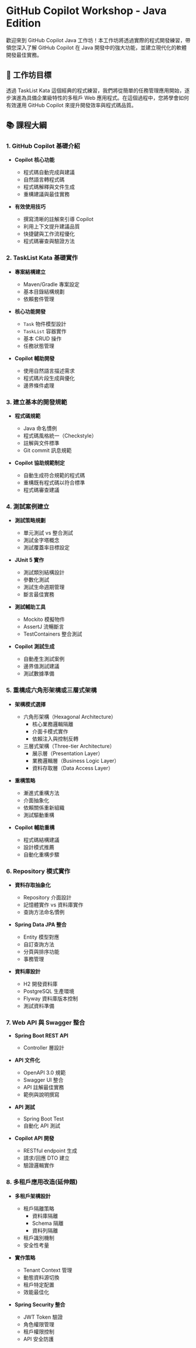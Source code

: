 # GitHub Copilot Workshop - Java Edition

歡迎來到 GitHub Copilot Java 工作坊！本工作坊將透過實際的程式開發練習，帶領您深入了解 GitHub Copilot 在 Java 開發中的強大功能，並建立現代化的軟體開發最佳實務。

## 🎯 工作坊目標

透過 TaskList Kata 這個經典的程式練習，我們將從簡單的任務管理應用開始，逐步演進為具備企業級特性的多租戶 Web 應用程式。在這個過程中，您將學會如何有效運用 GitHub Copilot 來提升開發效率與程式碼品質。

## 📚 課程大綱

### 1. GitHub Copilot 基礎介紹

- **Copilot 核心功能**
  - 程式碼自動完成與建議
  - 自然語言轉程式碼
  - 程式碼解釋與文件生成
  - 重構建議與最佳實務

- **有效使用技巧**
  - 撰寫清晰的註解來引導 Copilot
  - 利用上下文提升建議品質
  - 快捷鍵與工作流程優化
  - 程式碼審查與驗證方法

### 2. TaskList Kata 基礎實作

- **專案結構建立**
  - Maven/Gradle 專案設定
  - 基本目錄結構規劃
  - 依賴套件管理

- **核心功能開發**
  - `Task` 物件模型設計
  - `TaskList` 容器實作
  - 基本 CRUD 操作
  - 任務狀態管理

- **Copilot 輔助開發**
  - 使用自然語言描述需求
  - 程式碼片段生成與優化
  - 邊界條件處理

### 3. 建立基本的開發規範

- **程式碼規範**
  - Java 命名慣例
  - 程式碼風格統一（Checkstyle）
  - 註解與文件標準
  - Git commit 訊息規範

- **Copilot 協助規範制定**
  - 自動生成符合規範的程式碼
  - 重構既有程式碼以符合標準
  - 程式碼審查建議

### 4. 測試案例建立

- **測試策略規劃**
  - 單元測試 vs 整合測試
  - 測試金字塔概念
  - 測試覆蓋率目標設定

- **JUnit 5 實作**
  - 測試類別結構設計
  - 參數化測試
  - 測試生命週期管理
  - 斷言最佳實務

- **測試輔助工具**
  - Mockito 模擬物件
  - AssertJ 流暢斷言
  - TestContainers 整合測試

- **Copilot 測試生成**
  - 自動產生測試案例
  - 邊界值測試建議
  - 測試數據準備

### 5. 重構成六角形架構或三層式架構

- **架構模式選擇**
  - 六角形架構（Hexagonal Architecture）
    - 核心業務邏輯隔離
    - 介面卡模式實作
    - 依賴注入與控制反轉
  - 三層式架構（Three-tier Architecture）
    - 展示層（Presentation Layer）
    - 業務邏輯層（Business Logic Layer）
    - 資料存取層（Data Access Layer）

- **重構策略**
  - 漸進式重構方法
  - 介面抽象化
  - 依賴關係重新組織
  - 測試驅動重構

- **Copilot 輔助重構**
  - 程式碼結構建議
  - 設計模式推薦
  - 自動化重構步驟

### 6. Repository 模式實作

- **資料存取抽象化**
  - Repository 介面設計
  - 記憶體實作 vs 資料庫實作
  - 查詢方法命名慣例

- **Spring Data JPA 整合**
  - Entity 模型對應
  - 自訂查詢方法
  - 分頁與排序功能
  - 事務管理

- **資料庫設計**
  - H2 開發資料庫
  - PostgreSQL 生產環境
  - Flyway 資料庫版本控制
  - 測試資料準備

### 7. Web API 與 Swagger 整合

- **Spring Boot REST API**
  - Controller 層設計

- **API 文件化**
  - OpenAPI 3.0 規範
  - Swagger UI 整合
  - API 註解最佳實務
  - 範例與說明撰寫

- **API 測試**
  - Spring Boot Test 
  - 自動化 API 測試

- **Copilot API 開發**
  - RESTful endpoint 生成
  - 請求/回應 DTO 建立
  - 驗證邏輯實作

### 8. 多租戶應用改造(延伸題)

- **多租戶架構設計**
  - 租戶隔離策略
    - 資料庫隔離
    - Schema 隔離
    - 資料列隔離
  - 租戶識別機制
  - 安全性考量

- **實作策略**
  - Tenant Context 管理
  - 動態資料源切換
  - 租戶特定配置
  - 效能最佳化

- **Spring Security 整合**
  - JWT Token 驗證
  - 角色權限管理
  - 租戶權限控制
  - API 安全防護